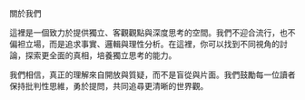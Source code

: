關於我們

這裡是一個致力於提供獨立、客觀觀點與深度思考的空間。我們不迎合流行，也不偏袒立場，而是追求事實、邏輯與理性分析。在這裡，你可以找到不同視角的討論，探索更全面的真相，培養獨立思考的能力。

我們相信，真正的理解來自開放與質疑，而不是盲從與片面。我們鼓勵每一位讀者保持批判性思維，勇於提問，共同追尋更清晰的世界觀。
